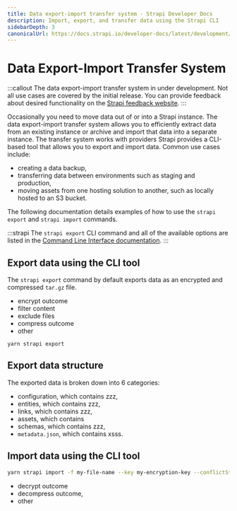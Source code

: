 ```yaml
---
title: Data export-import transfer system - Strapi Developer Docs
description: Import, export, and transfer data using the Strapi CLI
sidebarDepth: 3
canonicalUrl: https://docs.strapi.io/developer-docs/latest/development/export-import.html
---
```


# Data Export-Import Transfer System <BetaBadge />

:::callout
The data export-import transfer system in under development. Not all use cases are covered by the initial release. You can provide feedback about desired functionality on the [Strapi feedback website](feedback.strapi.io).
:::

Occasionally you need to move data out of or into a Strapi instance. The data export-import transfer system allows you to efficiently extract data from an existing instance or archive and import that data into a separate instance. The transfer system works with providers Strapi provides a CLI-based tool that allows you to export and import data. Common use cases include:

- creating a data backup,
- transferring data between environments such as staging and production,
- moving assets from one hosting solution to another, such as locally hosted to an S3 bucket.

 The following documentation details examples of how to use the `strapi export` and `strapi import` commands.

:::strapi
The `strapi export` CLI command and all of the available options are listed in the [Command Line Interface documentation](/developer-docs/latest/developer-resources/cli/CLI#strapi-export.md).
:::

## Export data using the CLI tool

The `strapi export` command by default exports data as an encrypted and compressed `tar.gz` file.

- encrypt outcome
- filter content
- exclude files
- compress outcome
- other

`yarn strapi export`

## Export data structure

The exported data is broken down into 6 categories:
- configuration, which contains zzz,
- entities, which contains zzz,
- links, which contains zzz,
- assets, which contains
- schemas, which contains zzz,
- `metadata.json`, which contains xsss.

## Import data using the CLI tool

```sh
yarn strapi import -f my-file-name --key my-encryption-key --conflictStrategy abort --schemaComparison strict

```

- decrypt outcome
- decompress outcome,
- other
